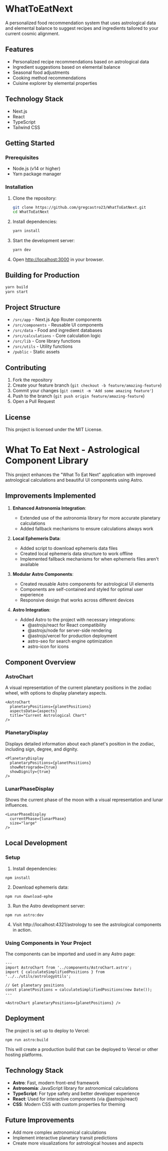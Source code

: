 # WhatToEatNext

A personalized food recommendation system that uses astrological data and elemental balance to suggest recipes and ingredients tailored to your current cosmic alignment.

## Features

- Personalized recipe recommendations based on astrological data
- Ingredient suggestions based on elemental balance
- Seasonal food adjustments
- Cooking method recommendations
- Cuisine explorer by elemental properties

## Technology Stack

- Next.js
- React
- TypeScript
- Tailwind CSS

## Getting Started

### Prerequisites

- Node.js (v14 or higher)
- Yarn package manager

### Installation

1. Clone the repository:
   ```bash
   git clone https://github.com/gregcastro23/WhatToEatNext.git
   cd WhatToEatNext
   ```

2. Install dependencies:
   ```bash
   yarn install
   ```

3. Start the development server:
   ```bash
   yarn dev
   ```

4. Open [http://localhost:3000](http://localhost:3000) in your browser.

## Building for Production

```bash
yarn build
yarn start
```

## Project Structure

- `/src/app` - Next.js App Router components
- `/src/components` - Reusable UI components
- `/src/data` - Food and ingredient databases
- `/src/calculations` - Core calculation logic
- `/src/lib` - Core library functions
- `/src/utils` - Utility functions
- `/public` - Static assets

## Contributing

1. Fork the repository
2. Create your feature branch (`git checkout -b feature/amazing-feature`)
3. Commit your changes (`git commit -m 'Add some amazing feature'`)
4. Push to the branch (`git push origin feature/amazing-feature`)
5. Open a Pull Request

## License

This project is licensed under the MIT License.

# What To Eat Next - Astrological Component Library

This project enhances the "What To Eat Next" application with improved astrological calculations and beautiful UI components using Astro.

## Improvements Implemented

1. **Enhanced Astronomia Integration**: 
   - Extended use of the astronomia library for more accurate planetary calculations
   - Added fallback mechanisms to ensure calculations always work

2. **Local Ephemeris Data**:
   - Added script to download ephemeris data files
   - Created local ephemeris data structure to work offline
   - Implemented fallback mechanisms for when ephemeris files aren't available

3. **Modular Astro Components**:
   - Created reusable Astro components for astrological UI elements
   - Components are self-contained and styled for optimal user experience
   - Responsive design that works across different devices

4. **Astro Integration**:
   - Added Astro to the project with necessary integrations:
     - @astrojs/react for React compatibility
     - @astrojs/node for server-side rendering
     - @astrojs/vercel for production deployment
     - astro-seo for search engine optimization
     - astro-icon for icons

## Component Overview

### AstroChart
A visual representation of the current planetary positions in the zodiac wheel, with options to display planetary aspects.

```astro
<AstroChart
  planetaryPositions={planetPositions}
  aspectsData={aspects}
  title="Current Astrological Chart"
/>
```

### PlanetaryDisplay
Displays detailed information about each planet's position in the zodiac, including sign, degree, and dignity.

```astro
<PlanetaryDisplay
  planetaryPositions={planetPositions}
  showRetrograde={true}
  showDignity={true}
/>
```

### LunarPhaseDisplay
Shows the current phase of the moon with a visual representation and lunar influences.

```astro
<LunarPhaseDisplay
  currentPhase={lunarPhase}
  size="large"
/>
```

## Local Development

### Setup

1. Install dependencies:
```
npm install
```

2. Download ephemeris data:
```
npm run download-ephe
```

3. Run the Astro development server:
```
npm run astro:dev
```

4. Visit http://localhost:4321/astrology to see the astrological components in action.

### Using Components in Your Project

The components can be imported and used in any Astro page:

```astro
---
import AstroChart from '../components/AstroChart.astro';
import { calculateSimplifiedPositions } from '../../utils/astrologyUtils';

// Get planetary positions
const planetPositions = calculateSimplifiedPositions(new Date());
---

<AstroChart planetaryPositions={planetPositions} />
```

## Deployment

The project is set up to deploy to Vercel:

```
npm run astro:build
```

This will create a production build that can be deployed to Vercel or other hosting platforms.

## Technology Stack

- **Astro**: Fast, modern front-end framework
- **Astronomia**: JavaScript library for astronomical calculations
- **TypeScript**: For type safety and better developer experience
- **React**: Used for interactive components (via @astrojs/react)
- **CSS**: Modern CSS with custom properties for theming

## Future Improvements

- Add more complex astronomical calculations
- Implement interactive planetary transit predictions
- Create more visualizations for astrological houses and aspects 